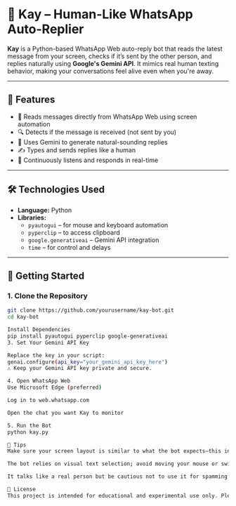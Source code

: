 # 💬 Kay – Human-Like WhatsApp Auto-Replier

**Kay** is a Python-based WhatsApp Web auto-reply bot that reads the latest message from your screen, checks if it’s sent by the other person, and replies naturally using **Google's Gemini API**. It mimics real human texting behavior, making your conversations feel alive even when you're away.

---

## 🧠 Features

- 📄 Reads messages directly from WhatsApp Web using screen automation
- 🔍 Detects if the message is received (not sent by you)
- 🤖 Uses Gemini to generate natural-sounding replies
- ✍️ Types and sends replies like a human
- 🔁 Continuously listens and responds in real-time

---

## 🛠️ Technologies Used

- **Language:** Python
- **Libraries:**
  - `pyautogui` – for mouse and keyboard automation
  - `pyperclip` – to access clipboard
  - `google.generativeai` – Gemini API integration
  - `time` – for control and delays

---

## 🚀 Getting Started

### 1. Clone the Repository

```bash
git clone https://github.com/yourusername/kay-bot.git
cd kay-bot

Install Dependencies
pip install pyautogui pyperclip google-generativeai
3. Set Your Gemini API Key

Replace the key in your script:
genai.configure(api_key="your_gemini_api_key_here")
⚠️ Keep your Gemini API key private and secure.

4. Open WhatsApp Web
Use Microsoft Edge (preferred)

Log in to web.whatsapp.com

Open the chat you want Kay to monitor

5. Run the Bot
python kay.py

📌 Tips
Make sure your screen layout is similar to what the bot expects—this includes resolution and chat window position.

The bot relies on visual text selection; avoid moving your mouse or switching windows while it runs.

It talks like a real person but be cautious not to use it for spamming or sensitive chats.

📄 License
This project is intended for educational and experimental use only. Please use it responsibly.
